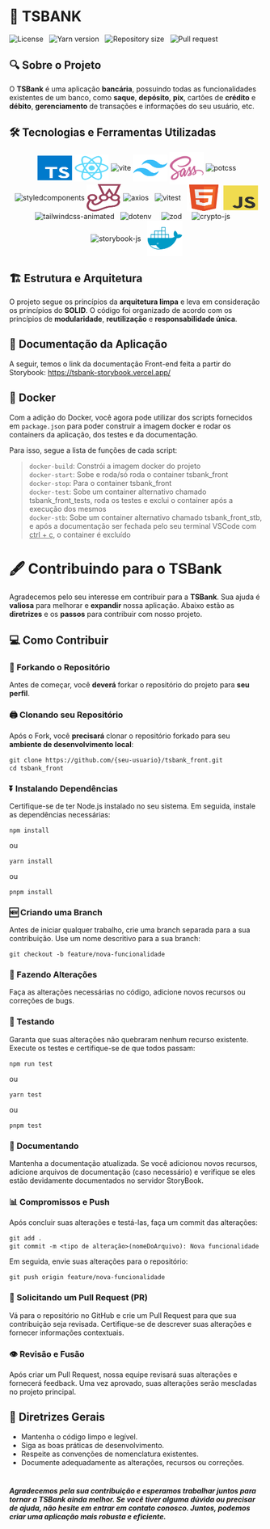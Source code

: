 # 🏦 TSBANK

![License](https://img.shields.io/static/v1?label=license&message=MIT&color=orange) &nbsp;
![Yarn version](https://img.shields.io/static/v1?label=yarn&message=v1.22.21&color=yellow) &nbsp;
![Repository size](https://img.shields.io/github/repo-size/bush1D3v/tsbank_front?color=green) &nbsp;
![Pull request](https://img.shields.io/static/v1?label=PR&message=welcome&color=blue)

## 🔍 Sobre o Projeto

O **TSBank** é uma aplicação **bancária**, possuindo todas as funcionalidades existentes de um banco, como **saque**, **depósito**, **pix**, cartões de **crédito** e **débito**, **gerenciamento** de transações e informações do seu usuário, etc.

## 🛠️ Tecnologias e Ferramentas Utilizadas

<div align='center'>
   <img align='center' height='50' width='70' title='TypeScript' alt='typescript' src='https://github.com/devicons/devicon/blob/master/icons/typescript/typescript-original.svg' />
   <img align='center' height='54' width='68' title='React' alt='react' src='https://github.com/devicons/devicon/blob/master/icons/react/react-original.svg' />
   <img align='center' height='54' width='68' title='Vite' alt='vite' src='https://github.com/bush1D3v/my_portfolio/assets/133554156/46570ed3-6e92-4ad2-b09b-d235cd142b3f' />
   <img align='center' height='54' width='68' title='Tailwindcss' alt='tailwindcss' src='https://github.com/devicons/devicon/blob/master/icons/tailwindcss/tailwindcss-plain.svg' />
   <img align='center' height='64' width='68' title='Sass' alt='sass' src='https://github.com/devicons/devicon/blob/master/icons/sass/sass-original.svg' />
   <img align='center' height='68' width='72' title='Potcss' alt='potcss' src='https://github.com/bush1D3v/my_portfolio/assets/133554156/85b7c73b-e181-4c95-b9de-a8e0ba0523d3' />
   <img align='center' height='65' width='80' title='StyledComponents' alt='styledcomponents' src='https://github.com/bush1D3v/tsbank_front/assets/133554156/5c78f0d4-45d6-407a-becc-fa25188d2491' />
   <img align='center' height='54' width='68' title='Jest' alt='jest' src='https://github.com/devicons/devicon/blob/master/icons/jest/jest-plain.svg' />
   <img align='center' height='70' width='50' title='Axios' alt='axios' src='https://github.com/bush1D3v/tsbank_front/assets/133554156/b9ff307f-3582-4635-ae6e-361215efc742' /> &nbsp;
   <img align='center' height='54' width='44' title='Vitest' alt='vitest' src='https://github.com/bush1D3v/tsbank_api/assets/133554156/74803ee6-3f6e-4335-9f56-cb887a4285ff' />  &nbsp;
   <img align='center' height='54' width='68' title='Html5' alt='html5' src='https://github.com/devicons/devicon/blob/master/icons/html5/html5-original.svg' />
   <img align='center' height='50' width='70' title='JavaScript' alt='javascript' src='https://github.com/devicons/devicon/blob/master/icons/javascript/javascript-original.svg' />
   <img align='center' height='58' width='80' title='Tailwindcss-animated' alt='tailwindcss-animated' src='https://github.com/bush1D3v/my_portfolio_html/assets/133554156/364156ca-f265-4478-bcc3-4a12830c46a7' /> &nbsp;
   <img align='center' height='49' width='49' title='Dotenv' alt='dotenv' src='https://github.com/bush1D3v/my_portfolio/assets/133554156/432ec521-c94a-4f24-964e-f62658d04581' /> &nbsp; &nbsp;
   <img align='center' height='49' width='59' title='Zod' alt='zod' src='https://github.com/bush1D3v/tsbank_front/assets/133554156/5a769805-23e2-4f8b-904d-034b25a982a6' /> &nbsp; &nbsp;
   <img align='center' height='49' width='49' title='Crypto-js' alt='crypto-js' src='https://github.com/bush1D3v/tsbank_api/assets/133554156/303e55f6-c252-479d-9ce9-37cb33b07a12' /> &nbsp; &nbsp;
   <img align='center' height='54' width='44' title='Storybook-js' alt='storybook-js' src='https://github.com/bush1D3v/my_portfolio/assets/133554156/213c8aa4-ce24-4b30-8e07-dceb476e8589' /> &nbsp;
   <img align='center' height='70' width='70' title='Docker' alt='docker' src='https://github.com/devicons/devicon/blob/master/icons/docker/docker-plain.svg' />
</div>

## 🏗 Estrutura e Arquitetura

O projeto segue os princípios da **arquitetura limpa** e leva em consideração os princípios do **SOLID**. O código foi organizado de acordo com os princípios de **modularidade**, **reutilização** e **responsabilidade única**.

## 📃 Documentação da Aplicação

A seguir, temos o link da documentação Front-end feita a partir do Storybook: https://tsbank-storybook.vercel.app/

## 🐳 Docker

Com a adição do Docker, você agora pode utilizar dos scripts fornecidos em `package.json` para poder construir a imagem docker e rodar os containers da aplicação, dos testes e da documentação.

Para isso, segue a lista de funções de cada script:

> `docker-build`: Constrói a imagem docker do projeto <br> `docker-start`: Sobe e roda/só roda o container tsbank_front <br> `docker-stop`: Para o container tsbank_front <br> `docker-test`: Sobe um container alternativo chamado tsbank_front_tests, roda os testes e exclui o container após a execução dos mesmos <br> `docker-stb`: Sobe um container alternativo chamado tsbank_front_stb, e após a documentação ser fechada pelo seu terminal VSCode com <u>ctrl + c</u>, o container é excluído

# 🖋️ Contribuindo para o TSBank

Agradecemos pelo seu interesse em contribuir para a **TSBank**. Sua ajuda é **valiosa** para melhorar e **expandir** nossa aplicação. Abaixo estão as **diretrizes** e os **passos** para contribuir com nosso projeto.

## 💻 Como Contribuir

### 🌳 Forkando o Repositório

Antes de começar, você **deverá** forkar o repositório do projeto para **seu perfil**.

### 🖨 Clonando seu Repositório

Após o Fork, você **precisará** clonar o repositório forkado para seu **ambiente de desenvolvimento local**:

```
git clone https://github.com/{seu-usuario}/tsbank_front.git
cd tsbank_front
```

### ⏬ Instalando Dependências

Certifique-se de ter Node.js instalado no seu sistema. Em seguida, instale as dependências necessárias:

```
npm install
```

ou

```
yarn install
```

ou

```
pnpm install
```

### 🆕 Criando uma Branch

Antes de iniciar qualquer trabalho, crie uma branch separada para a sua contribuição. Use um nome descritivo para a sua branch:

```
git checkout -b feature/nova-funcionalidade
```

### 🔨 Fazendo Alterações

Faça as alterações necessárias no código, adicione novos recursos ou correções de bugs.

### 🧪 Testando

Garanta que suas alterações não quebraram nenhum recurso existente. Execute os testes e certifique-se de que todos passam:

```
npm run test
```

ou

```
yarn test
```

ou

```
pnpm test
```

### 📝 Documentando

Mantenha a documentação atualizada. Se você adicionou novos recursos, adicione arquivos de documentação (caso necessário) e verifique se eles estão devidamente documentados no servidor StoryBook.

### 📊 Compromissos e Push

Após concluir suas alterações e testá-las, faça um commit das alterações:

```
git add .
git commit -m <tipo de alteração>(nomeDoArquivo): Nova funcionalidade
```

Em seguida, envie suas alterações para o repositório:

```
git push origin feature/nova-funcionalidade
```

### 📨 Solicitando um Pull Request (PR)

Vá para o repositório no GitHub e crie um Pull Request para que sua contribuição seja revisada. Certifique-se de descrever suas alterações e fornecer informações contextuais.

### 👁 Revisão e Fusão

Após criar um Pull Request, nossa equipe revisará suas alterações e fornecerá feedback. Uma vez aprovado, suas alterações serão mescladas no projeto principal.

## 💼 Diretrizes Gerais

- Mantenha o código limpo e legível.
- Siga as boas práticas de desenvolvimento.
- Respeite as convenções de nomenclatura existentes.
- Documente adequadamente as alterações, recursos ou correções.

#

**_Agradecemos pela sua contribuição e esperamos trabalhar juntos para tornar a TSBank ainda melhor. Se você tiver alguma dúvida ou precisar de ajuda, não hesite em entrar em contato conosco. Juntos, podemos criar uma aplicação mais robusta e eficiente._**
